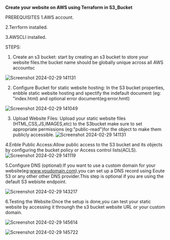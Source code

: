 **Create your website on AWS using Terraform in S3_Bucket**




PREREQUISITES
1.AWS account.

2.Terrform installed.

3.AWSCLI installed.


STEPS:
1. Create an s3 bucket: start by creating an s3 bucket to store your website files.the bucket name should be globally unique across all AWS accountsc

![Screenshot 2024-02-29 141131](https://github.com/vijayalakshmi1205/installation_part/assets/144942239/97aeec03-15c4-4232-b9b1-409fcc3a1f12)

2. Configure Bucket for static website hosting: In the S3 bucket properties, enbble static website hosting and spectify the indefault document (eg: "index.html)
   and optional error document(eg:error.hmtl)

![Screenshot 2024-02-29 141049](https://github.com/vijayalakshmi1205/docker_project/assets/144942239/03770eb2-7351-45d9-81e0-8df6595a30c8)

3. Upload Website Files: Upload your static website files (HTML,CSS,JS,IMAGES,etc) to the S3bucket make sure to set appropriate permissions (eg:"public-read")for the object to make them publicly accessible.
   ![Screenshot 2024-02-29 141131](https://github.com/vijayalakshmi1205/docker_project/assets/144942239/2e460040-60b8-4f80-8c0b-ed459f76ef48)


4.Enble Public Access:Allow public access to the S3 bucket and its objects by configuring the bucket policy or Access control lists(ACLS).
![Screenshot 2024-02-29 141119](https://github.com/vijayalakshmi1205/docker_project/assets/144942239/5b1fbfe2-83f3-44de-9101-d843ba80aee4)

5.Configure DNS (optional):If you want to use a custom domain for your website(eg:www.youdomain.com),you can set up a DNS record using Eoute 53 or any other other DNS provider.This step is optional if you are using the default S3 webisite endpoint.

![Screenshot 2024-02-29 143217](https://github.com/vijayalakshmi1205/docker_project/assets/144942239/2db38791-3b72-4d6c-82c3-af2e8bb6afe8)

6.Testing the Website:Once the setup is done,you can test your static website by accessing it throungh the s3 bucket website URL or your custom domain.

![Screenshot 2024-02-29 145614](https://github.com/vijayalakshmi1205/docker_project/assets/144942239/c137b1c9-9890-42b5-ab95-52355bfdeb5d)



![Screenshot 2024-02-29 145722](https://github.com/vijayalakshmi1205/docker_project/assets/144942239/1a789739-9659-48d8-b6ad-6b781c34fcc3)

   
